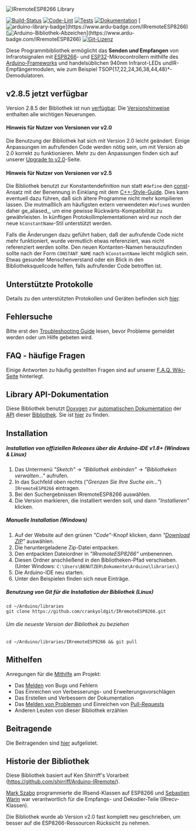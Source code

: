 ![IRremoteESP8266 Library](./assets/images/banner.svg)

[![Build-Status](https://github.com/crankyoldgit/IRremoteESP8266/actions/workflows/Build.yml/badge.svg)](../../actions/workflows/Build.yml/badge.svg)
[![Code-Lint](https://github.com/crankyoldgit/IRremoteESP8266/actions/workflows/Lint.yml/badge.svg)](../../actions/workflows/Lint.yml)
[![Tests](https://github.com/crankyoldgit/IRremoteESP8266/actions/workflows/UnitTests.yml/badge.svg)](../../ctions/workflows/UnitTests.yml)
[![Dokumentation](https://github.com/crankyoldgit/IRremoteESP8266/actions/workflows/Documentation.yml/badge.svg)](../../actions/workflows/Documentation.yml)
[![arduino-library-badge](https://www.ardu-badge.com/badge/IRremoteESP8266.svg?)](https://www.ardu-badge.com/IRremoteESP8266)
[![Arduino-Bibliothek-Abzeichen](https://www.ardu-badge.com/badge/IRremoteESP8266.svg?)](https://www.ardu-badge.com/IRremoteESP8266)
[![Git-Lizenz](https://gitlicense.com/badge/crankyoldgit/IRremoteESP8266)](https://gitlicense.com/license/crankyoldgit/IRremoteESP8266)

Diese Programmbibliothek ermöglicht das **Senden _und_ Empfangen** von Infrarotsignalen mit [ESP8266](https://github.com/esp8266/Arduino)- und
[ESP32](https://github.com/espressif/arduino-esp32)-Mikrocontrollern mithilfe des [Arduino-Frameworks](https://www.arduino.cc/) und handelsüblichen 940nm Infrarot-LEDs undIR-Empfängermodulen, wie zum Beispiel TSOP{17,22,24,36,38,44,48}*-Demodulatoren.

## v2.8.5 jetzt verfügbar
Version 2.8.5 der Bibliothek ist nun [verfügbar](https://github.com/crankyoldgit/IRremoteESP8266/releases/latest). Die [Versionshinweise](ReleaseNotes.md) enthalten alle wichtigen Neuerungen.

#### Hinweis für Nutzer von Versionen vor v2.0
Die Benutzung der Bibliothek hat sich mit Version 2.0 leicht geändert. Einige Anpassungen im aufrufenden Code werden nötig sein, um mit Version ab 2.0 korrekt zu funktionieren. Mehr zu den Anpassungen finden sich auf unserer [Upgrade to v2.0](https://github.com/crankyoldgit/IRremoteESP8266/wiki/Upgrading-to-v2.0)-Seite.

#### Hinweis für Nutzer von Versionen vor v2.5
Die Bibliothek benutzt zur Konstantendefinition nun statt `#define` den [const](https://google.github.io/styleguide/cppguide.html#Constant_Names)-Ansatz mit der Benennung in Einklang mit dem [C++-Style-Guide](https://google.github.io/styleguide/cppguide.html).
Dies kann eventuell dazu führen, daß sich ältere Programme nicht mehr kompilieren lassen.
Die mutmaßlich am häufigsten extern verwendeten `#define`s wurden daher ge_aliased_, um eine gewisse Rückwärts-Kompatibilität zu gewährleisten. In künftigen Protokollimplementationen wird nur noch der neue `kConstantName`-Stil unterstützt werden.

Falls die Änderungen dazu geführt haben, daß der aufrufende Code nicht mehr funktioniert, wurde vermutlich etwas referenziert, was nicht referenziert werden sollte. Den neuen Kontanten-Namen herauszufinden sollte nach der Form `CONSTANT_NAME` nach `kConstantName` leicht möglich sein.
Etwas gesunder Menschenverstand oder ein Blick in den Bibliotheksquellcode helfen, falls aufrufender Code betroffen ist.

## Unterstützte Protokolle
Details zu den unterstützten Protokollen und Geräten befinden sich [hier](https://github.com/crankyoldgit/IRremoteESP8266/blob/master/SupportedProtocols.md).

## Fehlersuche
Bitte erst den [Troubleshooting Guide](https://github.com/crankyoldgit/IRremoteESP8266/wiki/Troubleshooting-Guide) lesen, bevor Probleme gemeldet werden oder um Hilfe gebeten wird.

## FAQ - häufige Fragen
Einige Antworten zu häufig gestellten Fragen sind auf unserer [F.A.Q. Wiki-Seite](https://github.com/crankyoldgit/IRremoteESP8266/wiki/Frequently-Asked-Questions) hinterlegt.

## Library API-Dokumentation
Diese Bibliothek benutzt [Doxygen](https://www.doxygen.nl/index.html) zur [automatischen Dokumentation](https://crankyoldgit.github.io/IRremoteESP8266/doxygen/html/) der [API](https://en.wikipedia.org/wiki/Application_programming_interface) dieser [Bibliothek](https://crankyoldgit.github.io/IRremoteESP8266/doxygen/html/).
Sie ist [hier](https://crankyoldgit.github.io/IRremoteESP8266/doxygen/html/) zu finden.

## Installation
##### Installation von offiziellen Releases über die Arduino-IDE v1.8+ (Windows & Linux)
1. Das Untermenü _"Sketch"_ -> _"Bibliothek einbinden"_ -> _"Bibliotheken verwalten..."_ aufrufen.
1. In das Suchfeld oben rechts (_"Grenzen Sie Ihre Suche ein..."_) `IRremoteESP8266` eintragen.
1. Bei den Suchergebnissen IRremoteESP8266 auswählen.
1. Die Version markieren, die installiert werden soll, und dann _"Installieren"_ klicken.

##### Manuelle Installation (Windows)
1. Auf der Website auf den grünen _"Code"_-Knopf klicken, dann _"[Download ZIP](https://github.com/crankyoldgit/IRremoteESP8266/archive->master.zip)"_ auswählen.
1. Die heruntergeladene Zip-Datei entpacken.
1. Den entpackten Dateiordner in _"IRremoteESP8266"_ umbenennen.
1. Diesen Ordner anschließend in den Bibliotheken-Pfad verschieben. (Unter Windows: `C:\Users\BENUTZER\Dokumente\Arduino\libraries\`)
1. Die Arduino-IDE neu starten.
1. Unter den Beispielen finden sich neue Einträge.

##### Benutzung von Git für die Installation der Bibliothek (Linux)
```
cd ~/Arduino/libraries
git clone https://github.com/crankyoldgit/IRremoteESP8266.git
```
###### Um die neueste Version der Bibliothek zu beziehen
```
cd ~/Arduino/libraries/IRremoteESP8266 && git pull
```

## Mithelfen
Anregungen für die [Mithilfe](.github/CONTRIBUTING.md#how-can-i-contribute) am Projekt:
- Das [Melden](.github/CONTRIBUTING.md#reporting-bugs) von Bugs und Fehlern
- Das Einreichen von Verbesserungs- und Erweiterungsvorschlägen
- Das Erstellen und Verbessern der Dokumentation
- Das [Melden von Problemen](.github/CONTRIBUTING.md#reporting-bugs) und Einreichen von [Pull-Requests](.github/CONTRIBUTING.md#pull-requests)
- Anderen Leuten von dieser Bibliothek erzählen

## Beitragende
Die Beitragenden sind [hier](.github/Contributors.md) aufgelistet.

## Historie der Bibliothek
Diese Bibliothek basiert auf Ken Shirriff's Vorarbeit (https://github.com/shirriff/Arduino-IRremote/).

[Mark Szabo](https://github.com/crankyoldgit/IRremoteESP8266) programmierte die IRsend-Klassen auf ESP8266 und [Sebastien Warin](https://github.com/sebastienwarin/IRremoteESP8266) war verantwortlich für die Empfangs- und Dekodier-Teile (IRrecv-Klassen).

Die Bibliothek wurde ab Version v2.0 fast komplett neu geschrieben, um besser auf die ESP8266-Ressourcen Rücksicht zu nehmen.

